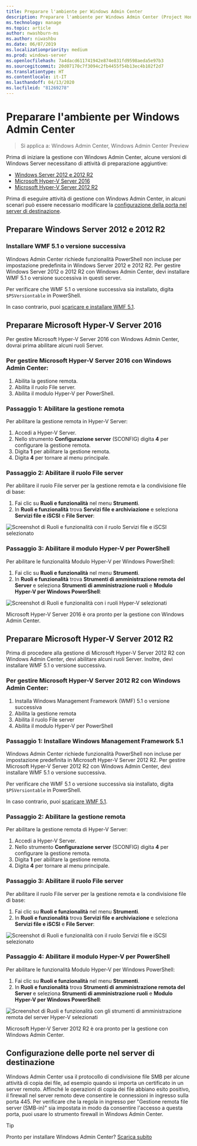 ```yaml
---
title: Preparare l'ambiente per Windows Admin Center
description: Preparare l'ambiente per Windows Admin Center (Project Honolulu)
ms.technology: manage
ms.topic: article
author: nwashburn-ms
ms.author: niwashbu
ms.date: 06/07/2019
ms.localizationpriority: medium
ms.prod: windows-server
ms.openlocfilehash: 7a4dacd611741942e874e831fd9598aeda5e97b3
ms.sourcegitcommit: 20d07170c7f3094c2fb4455f54b13ec4b102f2d7
ms.translationtype: HT
ms.contentlocale: it-IT
ms.lasthandoff: 04/13/2020
ms.locfileid: "81269278"
---
```

# <a name="prepare-your-environment-for-windows-admin-center"></a>Preparare l'ambiente per Windows Admin Center

> Si applica a: Windows Admin Center, Windows Admin Center Preview

Prima di iniziare la gestione con Windows Admin Center, alcune versioni di Windows Server necessitano di attività di preparazione aggiuntive:

- [Windows Server 2012 e 2012 R2](#prepare-windows-server-2012-and-2012-r2)
- [Microsoft Hyper-V Server 2016](#prepare-microsoft-hyper-v-server-2016)
- [Microsoft Hyper-V Server 2012 R2](#prepare-microsoft-hyper-v-server-2012-r2)

Prima di eseguire attività di gestione con Windows Admin Center, in alcuni scenari può essere necessario modificare la [configurazione della porta nel server di destinazione](#port-configuration-on-the-target-server).

## <a name="prepare-windows-server-2012-and-2012-r2"></a>Preparare Windows Server 2012 e 2012 R2

### <a name="install-wmf-version-51-or-higher"></a>Installare WMF 5.1 o versione successiva

Windows Admin Center richiede funzionalità PowerShell non incluse per impostazione predefinita in Windows Server 2012 e 2012 R2. Per gestire Windows Server 2012 o 2012 R2 con Windows Admin Center, devi installare WMF 5.1 o versione successiva in questi server.

Per verificare che WMF 5.1 o versione successiva sia installato, digita `$PSVersiontable` in PowerShell.

In caso contrario, puoi [scaricare e installare WMF 5.1](https://docs.microsoft.com/powershell/wmf/setup/install-configure).

## <a name="prepare-microsoft-hyper-v-server-2016"></a>Preparare Microsoft Hyper-V Server 2016

Per gestire Microsoft Hyper-V Server 2016 con Windows Admin Center, dovrai prima abilitare alcuni ruoli Server.

### <a name="to-manage-microsoft-hyper-v-server-2016-with-windows-admin-center"></a>Per gestire Microsoft Hyper-V Server 2016 con Windows Admin Center:

1. Abilita la gestione remota.
2. Abilita il ruolo File server.
3. Abilita il modulo Hyper-V per PowerShell.

### <a name="step-1-enable-remote-management"></a>**Passaggio 1:** Abilitare la gestione remota

Per abilitare la gestione remota in Hyper-V Server:

1. Accedi a Hyper-V Server.
2. Nello strumento **Configurazione server** (SCONFIG) digita **4** per configurare la gestione remota.
3. Digita **1** per abilitare la gestione remota.
4. Digita **4** per tornare al menu principale.

### <a name="step-2-enable-file-server-role"></a>**Passaggio 2**: Abilitare il ruolo File server

Per abilitare il ruolo File server per la gestione remota e la condivisione file di base:

1. Fai clic su **Ruoli e funzionalità** nel menu **Strumenti**.
2. In **Ruoli e funzionalità** trova **Servizi file e archiviazione** e seleziona **Servizi file e iSCSI** e **File Server**:

![Screenshot di Ruoli e funzionalità con il ruolo Servizi file e iSCSI selezionato](../media/prepare-environment/c6c30b812d96afcc1edcdb6f52f0e13c.png)

### <a name="step-3-enable-hyper-v-module-for-powershell"></a>**Passaggio 3:** Abilitare il modulo Hyper-V per PowerShell

Per abilitare le funzionalità Modulo Hyper-V per Windows PowerShell:

1. Fai clic su **Ruoli e funzionalità** nel menu **Strumenti**.
2. In **Ruoli e funzionalità** trova **Strumenti di amministrazione remota del Server** e seleziona **Strumenti di amministrazione ruoli** e **Modulo Hyper-V per Windows PowerShell**:

![Screenshot di Ruoli e funzionalità con i ruoli Hyper-V selezionati](../media/prepare-environment/7ab0999602b7083733525bd0c1ba2747.png)

Microsoft Hyper-V Server 2016 è ora pronto per la gestione con Windows Admin Center.

## <a name="prepare-microsoft-hyper-v-server-2012-r2"></a>Preparare Microsoft Hyper-V Server 2012 R2

Prima di procedere alla gestione di Microsoft Hyper-V Server 2012 R2 con Windows Admin Center, devi abilitare alcuni ruoli Server.  Inoltre, devi installare WMF 5.1 o versione successiva.

### <a name="to-manage-microsoft-hyper-v-server-2012-r2-with-windows-admin-center"></a>Per gestire Microsoft Hyper-V Server 2012 R2 con Windows Admin Center:

1. Installa Windows Management Framework (WMF) 5.1 o versione successiva
2. Abilita la gestione remota
3. Abilita il ruolo File server
4. Abilita il modulo Hyper-V per PowerShell

### <a name="step-1-install-windows-management-framework-51"></a>Passaggio 1: Installare Windows Management Framework 5.1

Windows Admin Center richiede funzionalità PowerShell non incluse per impostazione predefinita in Microsoft Hyper-V Server 2012 R2. Per gestire Microsoft Hyper-V Server 2012 R2 con Windows Admin Center, devi installare WMF 5.1 o versione successiva.

Per verificare che WMF 5.1 o versione successiva sia installato, digita `$PSVersiontable` in PowerShell. 

In caso contrario, puoi [scaricare WMF 5.1](https://docs.microsoft.com/powershell/wmf/setup/install-configure).

### <a name="step-2-enable-remote-management"></a>Passaggio 2: Abilitare la gestione remota

Per abilitare la gestione remota di Hyper-V Server:

1. Accedi a Hyper-V Server.
2. Nello strumento **Configurazione server** (SCONFIG) digita **4** per configurare la gestione remota.
3. Digita **1** per abilitare la gestione remota.
4. Digita **4** per tornare al menu principale.

### <a name="step-3-enable-file-server-role"></a>Passaggio 3: Abilitare il ruolo File server

Per abilitare il ruolo File server per la gestione remota e la condivisione file di base:

1. Fai clic su **Ruoli e funzionalità** nel menu **Strumenti**.
2. In **Ruoli e funzionalità** trova **Servizi file e archiviazione** e seleziona **Servizi file e iSCSI** e **File Server**:

![Screenshot di Ruoli e funzionalità con il ruolo Servizi file e iSCSI selezionato](../media/prepare-environment/c6c30b812d96afcc1edcdb6f52f0e13c.png)

### <a name="step-4-enable-hyper-v-module-for-powershell"></a>Passaggio 4: Abilitare il modulo Hyper-V per PowerShell

Per abilitare le funzionalità Modulo Hyper-V per Windows PowerShell:

1. Fai clic su **Ruoli e funzionalità** nel menu **Strumenti**.
2. In **Ruoli e funzionalità** trova **Strumenti di amministrazione remota del Server** e seleziona **Strumenti di amministrazione ruoli** e **Modulo Hyper-V per Windows PowerShell**:

![Screenshot di Ruoli e funzionalità con gli strumenti di amministrazione remota del server Hyper-V selezionati](../media/prepare-environment/7ab0999602b7083733525bd0c1ba2747.png)

Microsoft Hyper-V Server 2012 R2 è ora pronto per la gestione con Windows Admin Center.

## <a name="port-configuration-on-the-target-server"></a>Configurazione delle porte nel server di destinazione

Windows Admin Center usa il protocollo di condivisione file SMB per alcune attività di copia dei file, ad esempio quando si importa un certificato in un server remoto. Affinché le operazioni di copia dei file abbiano esito positivo, il firewall nel server remoto deve consentire le connessioni in ingresso sulla porta 445.  Per verificare che la regola in ingresso per "Gestione remota file server (SMB-in)" sia impostata in modo da consentire l'accesso a questa porta, puoi usare lo strumento firewall in Windows Admin Center.

> [!Tip]
> Pronto per installare Windows Admin Center? [Scarica subito](https://docs.microsoft.com/windows-server/manage/windows-admin-center/understand/windows-admin-center#download-now)

